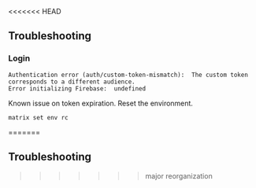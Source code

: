 <<<<<<< HEAD
## Troubleshooting

### Login
```
Authentication error (auth/custom-token-mismatch):  The custom token corresponds to a different audience.
Error initializing Firebase:  undefined
```
Known issue on token expiration. Reset the environment.
```
matrix set env rc
```
=======
## Troubleshooting
>>>>>>> major reorganization
